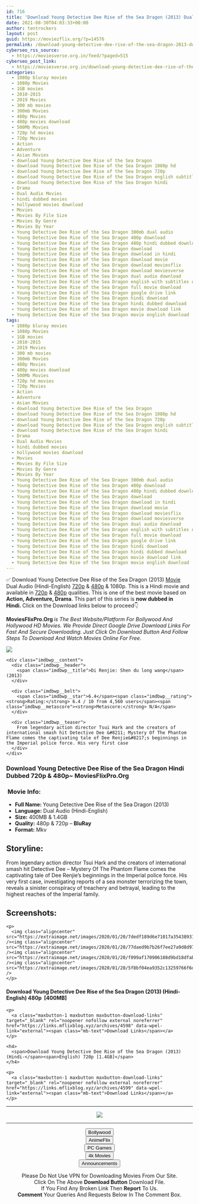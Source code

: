 ```yaml
---
id: 716
title: 'Download Young Detective Dee Rise of the Sea Dragon (2013) Dual Audio (Hindi-English) 480p [400MB] || 720p [1.4GB]'
date: 2021-08-30T04:03:33+00:00
author: tentrockers
layout: post
guid: https://moviezflix.org/?p=14576
permalink: /download-young-detective-dee-rise-of-the-sea-dragon-2013-dual-audio-hindi-english-480p-400mb-720p-1-4gb/
cyberseo_rss_source:
  - https://moviesverse.org.in/feed/?paged=515
cyberseo_post_link:
  - https://moviesverse.org.in/download-young-detective-dee-rise-of-the-sea-dragon-2013-hindi-480p-720p/
categories:
  - 1080p bluray movies
  - 1080p Movies
  - 1GB movies
  - 2010-2015
  - 2019 Movies
  - 300 mb movies
  - 300mb Movies
  - 480p Movies
  - 480p movies download
  - 500Mb Movies
  - 720p hd movies
  - 720p Movies
  - Action
  - Adventure
  - Asian Movies
  - download Young Detective Dee Rise of the Sea Dragon
  - download Young Detective Dee Rise of the Sea Dragon 1080p hd
  - download Young Detective Dee Rise of the Sea Dragon 720p
  - download Young Detective Dee Rise of the Sea Dragon english subtitles
  - download Young Detective Dee Rise of the Sea Dragon hindi
  - Drama
  - Dual Audio Movies
  - hindi dubbed movies
  - hollywood movies download
  - Movies
  - Movies By File Size
  - Movies By Genre
  - Movies By Year
  - Young Detective Dee Rise of the Sea Dragon 300mb dual audio
  - Young Detective Dee Rise of the Sea Dragon 480p download
  - Young Detective Dee Rise of the Sea Dragon 480p hindi dubbed download
  - Young Detective Dee Rise of the Sea Dragon download
  - Young Detective Dee Rise of the Sea Dragon download in hindi
  - Young Detective Dee Rise of the Sea Dragon download movie
  - Young Detective Dee Rise of the Sea Dragon download moviesflix
  - Young Detective Dee Rise of the Sea Dragon download moviesverse
  - Young Detective Dee Rise of the Sea Dragon dual audio download
  - Young Detective Dee Rise of the Sea Dragon english with subtitles download
  - Young Detective Dee Rise of the Sea Dragon full movie download
  - Young Detective Dee Rise of the Sea Dragon google drive link
  - Young Detective Dee Rise of the Sea Dragon hindi download
  - Young Detective Dee Rise of the Sea Dragon hindi dubbed download
  - Young Detective Dee Rise of the Sea Dragon movie download link
  - Young Detective Dee Rise of the Sea Dragon movie english download
tags:
  - 1080p bluray movies
  - 1080p Movies
  - 1GB movies
  - 2010-2015
  - 2019 Movies
  - 300 mb movies
  - 300mb Movies
  - 480p Movies
  - 480p movies download
  - 500Mb Movies
  - 720p hd movies
  - 720p Movies
  - Action
  - Adventure
  - Asian Movies
  - download Young Detective Dee Rise of the Sea Dragon
  - download Young Detective Dee Rise of the Sea Dragon 1080p hd
  - download Young Detective Dee Rise of the Sea Dragon 720p
  - download Young Detective Dee Rise of the Sea Dragon english subtitles
  - download Young Detective Dee Rise of the Sea Dragon hindi
  - Drama
  - Dual Audio Movies
  - hindi dubbed movies
  - hollywood movies download
  - Movies
  - Movies By File Size
  - Movies By Genre
  - Movies By Year
  - Young Detective Dee Rise of the Sea Dragon 300mb dual audio
  - Young Detective Dee Rise of the Sea Dragon 480p download
  - Young Detective Dee Rise of the Sea Dragon 480p hindi dubbed download
  - Young Detective Dee Rise of the Sea Dragon download
  - Young Detective Dee Rise of the Sea Dragon download in hindi
  - Young Detective Dee Rise of the Sea Dragon download movie
  - Young Detective Dee Rise of the Sea Dragon download moviesflix
  - Young Detective Dee Rise of the Sea Dragon download moviesverse
  - Young Detective Dee Rise of the Sea Dragon dual audio download
  - Young Detective Dee Rise of the Sea Dragon english with subtitles download
  - Young Detective Dee Rise of the Sea Dragon full movie download
  - Young Detective Dee Rise of the Sea Dragon google drive link
  - Young Detective Dee Rise of the Sea Dragon hindi download
  - Young Detective Dee Rise of the Sea Dragon hindi dubbed download
  - Young Detective Dee Rise of the Sea Dragon movie download link
  - Young Detective Dee Rise of the Sea Dragon movie english download
---
```

<div class="thecontent clearfix">
  <p>
    ✅ Download Young Detective Dee Rise of the Sea Dragon (2013) <a href="https://moviesverse.org.in/category/movies/" data-wpel-link="internal">Movie</a> Dual Audio (Hindi-English) <a href="https://moviesverse.org.in/720p-movies/" data-wpel-link="internal">720p</a>&nbsp;&&nbsp;<a href="https://moviesverse.org.in/480p-movies/" data-wpel-link="internal">480p</a> & 1080p. This is a Hindi movie and available in <a href="https://moviesverse.org.in/720p-movies/" data-wpel-link="internal">720p</a>&nbsp;&&nbsp;<a href="https://moviesverse.org.in/480p-movies/" data-wpel-link="internal">480p</a> qualities. This is one of the best movie based on <strong>Action, Adventure, Drama</strong>. This part of this series is <strong>now dubbed in <span>Hindi.&nbsp;</span></strong><span>Click on the Download links below to proceed👇</span>
  </p>
  
  <p>
    <strong><span>MoviesFlixPro.Org&nbsp;</span></strong><em>is The Best Website/Platform For Bollywood And Hollywood HD Movies. We Provide Direct Google Drive Download Links For Fast And Secure Downloading. Just Click On Download Button And Follow Steps To&nbsp;Download And Watch Movies Online For Free.</em>
  </p>
  
  <div class="imdbwp imdbwp--movie dark">
    <div class="imdbwp__thumb">
      <a class="imdbwp__link" target="_blank" title="Di Renjie: Shen du long wang" href="https://www.imdb.com/title/tt2992146/" rel="nofollow external noopener noreferrer" data-wpel-link="external"><img class="imdbwp__img" src="https://m.media-amazon.com/images/M/MV5BMmI5NDI1NDktMmE2Ny00N2MwLWEwOWYtNzg2YzExYWNlMDQwL2ltYWdlXkEyXkFqcGdeQXVyNTAyODkwOQ@@._V1_SX300.jpg" /></a>
    </div>
    
    <div class="imdbwp__content">
      <div class="imdbwp__header">
        <span class="imdbwp__title">Di Renjie: Shen du long wang</span> (2013)
      </div>
      
      <div class="imdbwp__belt">
        <span class="imdbwp__star">6.4</span><span class="imdbwp__rating"><strong>Rating:</strong> 6.4 / 10 from 4,560 users</span><span class="imdbwp__metascore"><strong>Metascore:</strong> N/A</span>
      </div>
      
      <div class="imdbwp__teaser">
        From legendary action director Tsui Hark and the creators of international smash hit Detective Dee &#8211; Mystery Of The Phantom Flame comes the captivating tale of Dee Renjie&#8217;s beginnings in the Imperial police force. His very first case
      </div>
    </div>
  </div>
  
  <h3>
    <span>Download Young Detective Dee Rise of the Sea Dragon Hindi Dubbed 720p & 480p~ MoviesFlixPro.Org</span>
  </h3>
  
  <h3>
    <span>&nbsp;Movie Info:&nbsp;</span>
  </h3>
  
  <ul>
    <li>
      <strong>Full Name: </strong>Young Detective Dee Rise of the Sea Dragon (2013)
    </li>
    <li>
      <strong>Language:</strong> Dual Audio (Hindi-English)
    </li>
    <li>
      <strong>Size:</strong> 400MB & 1.4GB
    </li>
    <li>
      <strong>Quality:</strong> 480p & 720p – <span><strong>BluRay</strong></span>
    </li>
    <li>
      <strong>Format:</strong>&nbsp;Mkv
    </li>
  </ul>
  
  <h2>
    <span>Storyline:</span>
  </h2>
  
  <p>
    From legendary action director Tsui Hark and the creators of international smash hit Detective Dee – Mystery Of The Phantom Flame comes the captivating tale of Dee Renjie’s beginnings in the Imperial police force. His very first case, investigating reports of a sea monster terrorizing the town, reveals a sinister conspiracy of treachery and betrayal, leading to the highest reaches of the Imperial family.
  </p>
  
  <div class="summary_text">
    <h2>
      <span>Screenshots:</span>
    </h2>
    
    <p>
      <img class="aligncenter" src="https://extraimage.net/images/2020/01/20/7dedf189d6e71017a35438931daf400c.jpg" /><img class="aligncenter" src="https://extraimage.net/images/2020/01/20/77daed9b7b26f7ee27a9d8d97f2bee79.jpg" /><img class="aligncenter" src="https://extraimage.net/images/2020/01/20/f099af170906108d9bd18dfab9b26c3c.jpg" /><img class="aligncenter" src="https://extraimage.net/images/2020/01/20/5f8bf04ea9352c13259766f6dc183c95.jpg" />
    </p>
  </div>
  
  <div class="inline canwrap">
    <h4>
      <span>Download Young Detective Dee Rise of the Sea Dragon (2013) (Hindi-English) </span><span>480p&nbsp; [400MB]</span>
    </h4>
    
    <p>
      <a class="maxbutton-1 maxbutton maxbutton-download-links" target="_blank" rel="noopener nofollow external noreferrer" href="https://links.mflixblog.xyz/archives/4598" data-wpel-link="external"><span class="mb-text">Download Links</span></a>
    </p>
    
    <h4>
      <span>Download Young Detective Dee Rise of the Sea Dragon (2013) (Hindi-</span><span>English) 720p [1.4GB]</span>
    </h4>
    
    <p>
      <a class="maxbutton-1 maxbutton maxbutton-download-links" target="_blank" rel="noopener nofollow external noreferrer" href="https://links.mflixblog.xyz/archives/4599" data-wpel-link="external"><span class="mb-text">Download Links</span></a>
    </p>
  </div>
</div>

<center>
  </p> 
  
  <hr />
  
  <p>
    <a href="http://gdrivepro.xyz/join.php" data-wpel-link="external" target="_blank" rel="nofollow external noopener noreferrer"><img src="https://i.imgur.com/FhMdWdW.png" /></a>
  </p>
  
  <hr />
  
  <p>
    <a href="https://dogemovies.xyz" target="_blank" data-wpel-link="external" rel="nofollow external noopener noreferrer"><button class="button button5">Bollywood</button></a><br /> <a href="https://animeflix.in" target="_blank" data-wpel-link="external" rel="nofollow external noopener noreferrer"><button class="button button5">AnimeFlix</button></a><br /> <a href="https://gamesflix.net/" target="_blank" data-wpel-link="external" rel="nofollow external noopener noreferrer"><button class="button button5">PC Games</button></a><br /> <a href="https://uhdmovies.in" target="_blank" data-wpel-link="external" rel="nofollow external noopener noreferrer"><button class="button button5">4k Movies</button></a><br /> <a href="https://moviesverse.org.in/announcements/" target="_blank" data-wpel-link="internal" rel="noopener"><button class="button button5">Announcements</button></a>
  </p>
  
  <div class="alert alert-danger">
    Please Do Not Use VPN for Downloading Movies From Our Site.
  </div>
  
  <div class="alert alert-success">
    Click On The Above <strong>Download Button</strong> Download File.
  </div>
  
  <div class="alert alert-warning">
    If You Find Any Broken Link Then <strong>Report</strong> To Us.
  </div>
  
  <div class="alert alert-info">
    <strong>Comment</strong> Your Queries And Requests Below In The Comment Box.
  </div>
  
  <p>
    </center>
  </p>